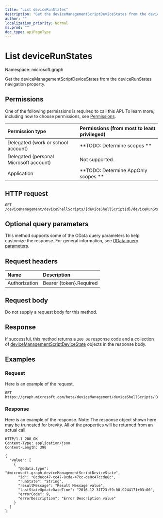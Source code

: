```yaml
---
title: "List deviceRunStates"
description: "Get the deviceManagementScriptDeviceStates from the deviceRunStates navigation property."
author: ""
localization_priority: Normal
ms.prod: ""
doc_type: apiPageType
---
```


# List deviceRunStates

Namespace: microsoft.graph

Get the deviceManagementScriptDeviceStates from the deviceRunStates navigation property.

## Permissions
One of the following permissions is required to call this API. To learn more, including how to choose permissions, see [Permissions](/concepts/permissions-reference.md).

|Permission type|Permissions (from most to least privileged)|
|:---|:---|
|Delegated (work or school account)|**TODO: Determine scopes **|
|Delegated (personal Microsoft account)|Not supported.|
|Application|**TODO: Determine AppOnly scopes **|

## HTTP request
<!-- {
  "blockType": "ignored"
}
-->
``` http
GET /deviceManagement/deviceShellScripts/{deviceShellScriptId}/deviceRunStates
```

## Optional query parameters
This method supports some of the OData query parameters to help customize the response. For general information, see [OData query parameters](/graph/query-parameters).

## Request headers
|Name|Description|
|:---|:---|
|Authorization|Bearer {token}.Required|

## Request body
Do not supply a request body for this method.

## Response
If successful, this method returns a `200 OK` response code and a collection of [deviceManagementScriptDeviceState](../resources/devicemanagementscriptdevicestate.md) objects in the response body.

## Examples

### Request
Here is an example of the request.
<!-- {
  "blockType": "request",
  "name": "get_devicemanagementscriptdevicestate"
}
-->
``` http
GET https://graph.microsoft.com/beta/deviceManagement/deviceShellScripts/{deviceShellScriptId}/deviceRunStates
```

### Response
Here is an example of the response. Note: The response object shown here may be truncated for brevity. All of the properties will be returned from an actual call.
<!-- {
  "blockType": "response",
  "truncated": true,
  "@odata.type": "collection(microsoft.graph.devicemanagementscriptdevicestate)"
}
-->
``` http
HTTP/1.1 200 OK
Content-Type: application/json
Content-Length: 390

{
  "value": [
    {
      "@odata.type": "#microsoft.graph.deviceManagementScriptDeviceState",
      "id": "8cdecc47-cc47-8cde-47cc-de8c47ccde8c",
      "runState": "String",
      "resultMessage": "Result Message value",
      "lastStateUpdateDateTime": "2016-12-31T23:59:00.9244171+03:00",
      "errorCode": 9,
      "errorDescription": "Error Description value"
    }
  ]
}
```

